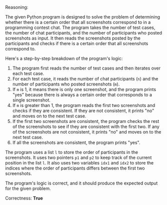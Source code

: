Reasoning:

The given Python program is designed to solve the problem of determining whether there is a certain order that all screenshots correspond to in a programming contest chat. The program takes the number of test cases, the number of chat participants, and the number of participants who posted screenshots as input. It then reads the screenshots posted by the participants and checks if there is a certain order that all screenshots correspond to.

Here's a step-by-step breakdown of the program's logic:

1.  The program first reads the number of test cases and then iterates over each test case.
2.  For each test case, it reads the number of chat participants (`n`) and the number of participants who posted screenshots (`m`).
3.  If `m` is 1, it means there is only one screenshot, and the program prints "yes" because there is always a certain order that corresponds to a single screenshot.
4.  If `m` is greater than 1, the program reads the first two screenshots and checks if they are consistent. If they are not consistent, it prints "no" and moves on to the next test case.
5.  If the first two screenshots are consistent, the program checks the rest of the screenshots to see if they are consistent with the first two. If any of the screenshots are not consistent, it prints "no" and moves on to the next test case.
6.  If all the screenshots are consistent, the program prints "yes".

The program uses a list `l` to store the order of participants in the screenshots. It uses two pointers `p1` and `p2` to keep track of the current position in the list `l`. It also uses two variables `idx1` and `idx2` to store the indices where the order of participants differs between the first two screenshots.

The program's logic is correct, and it should produce the expected output for the given problem.

Correctness: **True**
